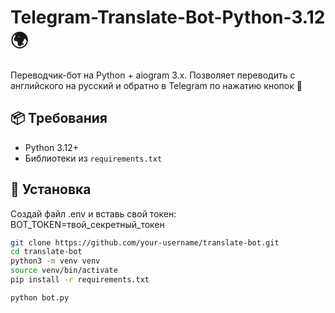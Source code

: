 # Telegram-Translate-Bot-Python-3.12🌍

Переводчик-бот на Python + aiogram 3.x. Позволяет переводить с английского на русский и обратно в Telegram по нажатию кнопок 💬

## 📦 Требования

- Python 3.12+
- Библиотеки из `requirements.txt`

## 🚀 Установка


Создай файл .env и вставь свой токен: BOT_TOKEN=твой_секретный_токен


```bash
git clone https://github.com/your-username/translate-bot.git
cd translate-bot
python3 -m venv venv
source venv/bin/activate
pip install -r requirements.txt

python bot.py
